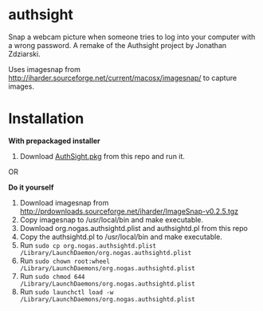 authsight
=========

Snap a webcam picture when someone tries to log into your computer with a wrong password. A remake of the Authsight project by Jonathan Zdziarski.

Uses imagesnap from http://iharder.sourceforge.net/current/macosx/imagesnap/ to capture images. 

Installation
============

**With prepackaged installer**

1. Download [AuthSight.pkg](https://github.com/sck-nogas/authsight/blob/master/AuthSight.pkg?raw=true) from this repo and run it. 

OR

**Do it yourself**

1. Download imagesnap from http://prdownloads.sourceforge.net/iharder/ImageSnap-v0.2.5.tgz
2. Copy imagesnap to /usr/local/bin and make executable.
3. Download org.nogas.authsightd.plist and authsightd.pl from this repo
4. Copy the authsightd.pl to /usr/local/bin and make executable.
5. Run `sudo cp org.nogas.authsightd.plist /Library/LaunchDaemon/org.nogas.authsightd.plist`
6. Run `sudo chown root:wheel /Library/LaunchDaemons/org.nogas.authsightd.plist`
7. Run `sudo chmod 644 /Library/LaunchDaemons/org.nogas.authsightd.plist`
8. Run `sudo launchctl load -w /Library/LaunchDaemons/org.nogas.authsightd.plist`
